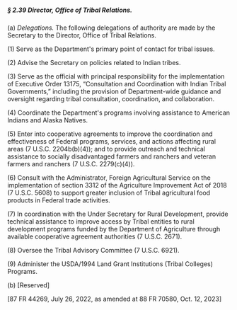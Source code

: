 ##### § 2.39 Director, Office of Tribal Relations. #####

(a) *Delegations.* The following delegations of authority are made by the Secretary to the Director, Office of Tribal Relations.

(1) Serve as the Department's primary point of contact for tribal issues.

(2) Advise the Secretary on policies related to Indian tribes.

(3) Serve as the official with principal responsibility for the implementation of Executive Order 13175, “Consultation and Coordination with Indian Tribal Governments,” including the provision of Department-wide guidance and oversight regarding tribal consultation, coordination, and collaboration.

(4) Coordinate the Department's programs involving assistance to American Indians and Alaska Natives.

(5) Enter into cooperative agreements to improve the coordination and effectiveness of Federal programs, services, and actions affecting rural areas (7 U.S.C. 2204b(b)(4)); and to provide outreach and technical assistance to socially disadvantaged farmers and ranchers and veteran farmers and ranchers (7 U.S.C. 2279(c)(4)).

(6) Consult with the Administrator, Foreign Agricultural Service on the implementation of section 3312 of the Agriculture Improvement Act of 2018 (7 U.S.C. 5608) to support greater inclusion of Tribal agricultural food products in Federal trade activities.

(7) In coordination with the Under Secretary for Rural Development, provide technical assistance to improve access by Tribal entities to rural development programs funded by the Department of Agriculture through available cooperative agreement authorities (7 U.S.C. 2671).

(8) Oversee the Tribal Advisory Committee (7 U.S.C. 6921).

(9) Administer the USDA/1994 Land Grant Institutions (Tribal Colleges) Programs.

(b) [Reserved]

[87 FR 44269, July 26, 2022, as amended at 88 FR 70580, Oct. 12, 2023]